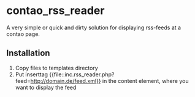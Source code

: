 contao_rss_reader
=================

A very simple or quick and dirty solution for displaying rss-feeds at a contao page.


Installation
------------

1.	Copy files to templates directory
2.	Put inserttag {{file::inc.rss_reader.php?feed=http://domain.de/feed.xml}} in the content element, where you want to display the feed